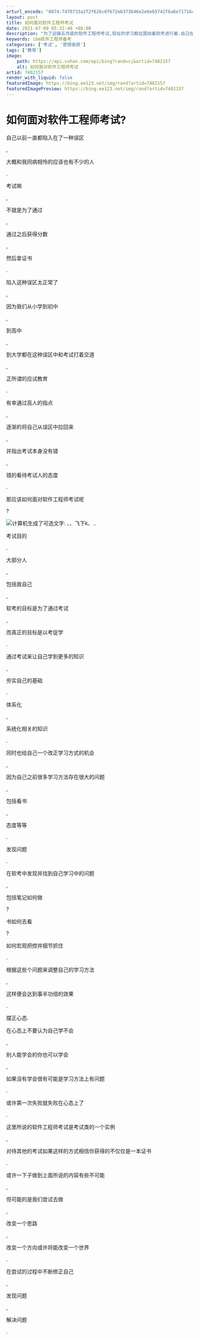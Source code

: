 ```yaml
---
arturl_encode: "6874:7470733a2f2f626c6f672e6373646e2e6e65742f6a6e71716c:732f61727469636c652f64657461696c732f37343832313537"
layout: post
title: 如何面对软件工程师考试
date: 2021-07-09 05:32:48 +08:00
description: "为了迎接五月底的软件工程师考试,现在的学习都在围绕着软考进行着.自己在去年的"
keywords: ibm软件工程师备考
categories: ['考试', '思想收获']
tags: ['教育']
image:
    path: https://api.vvhan.com/api/bing?rand=sj&artid=7482157
    alt: 如何面对软件工程师考试
artid: 7482157
render_with_liquid: false
featuredImage: https://bing.ee123.net/img/rand?artid=7482157
featuredImagePreview: https://bing.ee123.net/img/rand?artid=7482157
---
```


# 如何面对软件工程师考试?

自己以前一直都陷入在了一种误区

,

大概和我同病相怜的应该也有不少的人

.

考试嘛

,

不就是为了通过

,

通过之后获得分数

,

然后拿证书

.

陷入这种误区太正常了

,

因为我们从小学到初中

,

到高中

,

到大学都在这种误区中和考试打着交道

,

正所谓的应试教育

.

有幸通过高人的指点

,

逐渐的将自己从误区中拉回来

,

并指出考试本身没有错

,

错的看待考试人的态度

.

那应该如何面对软件工程师考试呢

?

![计算机生成了可选文字: 、、飞下k、..](https://img-my.csdn.net/uploads/201204/20/1334913219_4074.jpg)

考试目的

.

大部分人

,

包括我自己

,

软考的目标是为了通过考试

,

而真正的目标是以考促学

.

通过考试来让自己学到更多的知识

,

夯实自己的基础

.

体系化

,

系统化相关的知识

.

同时也给自己一个改正学习方式的机会

,

因为自己之前很多学习方法存在很大的问题

,

包括看书

,

态度等等

.

发现问题

.

在软考中发现并找到自己学习中的问题

,

包括笔记如何做

?

书如何去看

?

如何宏观把控并细节抓住

.

根据这些个问题来调整自己的学习方法

,

这样便会达到事半功倍的效果

.

摆正心态.

在心态上不要认为自己学不会

,

别人能学会的你也可以学会

,

如果没有学会很有可能是学习方法上有问题

.

或许第一次失败就失败在心态上了

.

这里所说的软件工程师考试是考试类的一个实例

,

对待其他的考试如果这样的方式相信你获得的不仅仅是一本证书

.

或许一下子做到上面所说的内容有些不可能

,

但可能的是我们尝试去做

,

改变一个思路

,

改变一个方向或许将能改变一个世界

.

在尝试的过程中不断修正自己

,

发现问题

,

解决问题

.